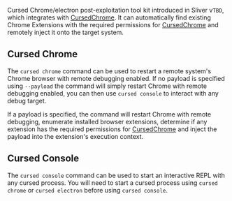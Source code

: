 Cursed Chrome/electron post-exploitation tool kit introduced in Sliver v`TBD`, which integrates with [CursedChrome](https://github.com/mandatoryprogrammer/CursedChrome). It can automatically find existing Chrome Extensions with the required permissions for [CursedChrome](https://github.com/mandatoryprogrammer/CursedChrome) and remotely inject it onto the target system.

## Cursed Chrome

The `cursed chrome` command can be used to restart a remote system's Chrome browser with remote debugging enabled. If no payload is specified using `--payload` the command will simply restart Chrome with remote debugging enabled, you can then use `cursed console` to interact with any debug target. 

If a payload is specified, the command will restart Chrome with remote debugging, enumerate installed browser extensions, determine if any extension has the required permissions for [CursedChrome](https://github.com/mandatoryprogrammer/CursedChrome) and inject the payload into the extension's execution context.

## Cursed Console

The `cursed console` command can be used to start an interactive REPL with any cursed process. You will need to start a cursed process using `cursed chrome` or `cursed electron` before using `cursed console`.